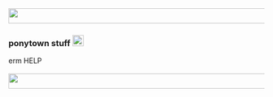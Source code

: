 <img src="https://images2.imgbox.com/a1/f5/qBq9wlHn_o.gif" width=700px height=30px>

<h3>ponytown stuff <img src="https://images2.imgbox.com/a2/76/O2PTp7pF_o.gif" width=22px height=22px></h3>
erm HELP 
<br/> <br/>

<img src="https://images2.imgbox.com/a1/f5/qBq9wlHn_o.gif" width=700px height=30px>
